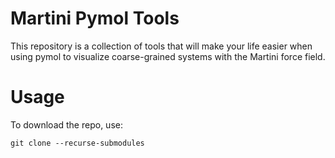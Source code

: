 # Martini Pymol Tools

This repository is a collection of tools that will make your life easier when using pymol to visualize coarse-grained systems with the Martini force field.

# Usage

To download the repo, use:

`git clone --recurse-submodules`

